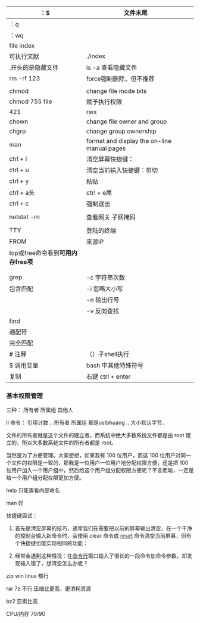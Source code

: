 | ：$                                 | 文件末尾                                    |      |
| ----------------------------------- | ------------------------------------------- | ---- |
| ：q                                 |                                             |      |
| ：wq                                |                                             |      |
| file index                          |                                             |      |
| 可执行文献                          | ./index                                     |      |
| .开头的是隐藏文件                   | ls -a 查看隐藏文件                          |      |
| rm -rf 123                          | force强制删除，但不推荐                     |      |
|                                     |                                             |      |
| chmod                               | change file mode bits                       |      |
| chmod 755 file                      | 赋予执行权限                                |      |
| 421                                 | rwx                                         |      |
| chown                               | change file owner and group                 |      |
| chgrp                               | change group ownership                      |      |
| man                                 | format and display the on-line manual pages |      |
| ctrl + l                            | 清空屏幕快捷键：                            |      |
| ctrl + u                            | 清空当前输入快捷键：剪切                    |      |
| ctrl + y                            | 粘贴                                        |      |
| ctrl + a头                          | ctrl + e尾                                  |      |
| ctrl + c                            | 强制退出                                    |      |
|                                     |                                             |      |
| netstat -rn                         | 查看网关 子网掩码                           |      |
|                                     |                                             |      |
| TTY                                 | 登陆的终端                                  |      |
| FROM                                | 来源IP                                      |      |
| top或free命令看到**可用内存free项** |                                             |      |
|                                     |                                             |      |
|                                     |                                             |      |
| grep                                | -c 字符串次数                               |      |
| 包含匹配                            | -i 忽略大小写                               |      |
|                                     | -n 输出行号                                 |      |
|                                     | -v 反向查找                                 |      |
| find                                |                                             |      |
| 通配符                              |                                             |      |
| 完全匹配                            |                                             |      |
| # 注释                              | （）子shell执行                             |      |
| $ 调用变量                          | bash 中其他特殊符号                         |      |
| 复制                                | 右键 ctrl + enter                           |      |



### 基本权限管理

三种： 所有者 所属组 其他人

ll 命令： 引用计数 ..  所有者 所属组 都是ustbhuang ..  大小默认字节..

文件的所有者就是这个文件的建立者，而系统中绝大多数系统文件都是由 root 建立的，所以大多数系统文件的所有者都是 root。

当然是为了方便管理。大家想想，如果我有 100 位用户，而这 100 位用户对同一个文件的权限是一致的，那我是一位用户一位用户地分配权限方便，还是把 100 位用户加入一个用户组中，然后给这个用户组分配权限方便呢？不言而喻，一定是给一个用户组分配权限更加方便。





help 只能查看内部命名

man 好





快捷键面试：

1. 首先是清空屏幕的技巧，通常我们在需要把以前的屏幕输出清空，在一个干净的控制台输入新命令时，会使用 clear 命令或 [reset](https://so.csdn.net/so/search?q=reset&spm=1001.2101.3001.7020) 命令清空当前屏幕，但有个快捷键也能实现相同的功能：

2. 经常会遇到这种情况：在[命令行](https://so.csdn.net/so/search?q=命令行&spm=1001.2101.3001.7020)窗口输入了很长的一段命令加命令参数，却发现输入错了，想清空怎么办呢 ?



zip win linux 都行

rar 7z 不行 压缩比更高，更消耗资源

bz2 亚索比高



CPU/内存 70/90
